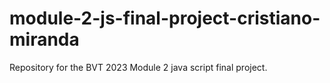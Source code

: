 # module-2-js-final-project-cristiano-miranda
Repository for the BVT 2023 Module 2 java script final project.
